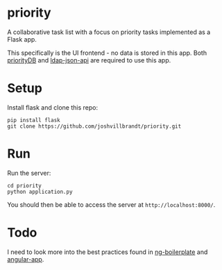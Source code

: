 priority
========

A collaborative task list with a focus on priority tasks implemented as a Flask app.

This specifically is the UI frontend - no data is stored in this app. Both [priorityDB](https://github.com/joshvillbrandt/priorityDB/) and [ldap-json-api](https://github.com/joshvillbrandt/ldap-json-api/) are required to use this app.

# Setup

Install flask and clone this repo:

    pip install flask
    git clone https://github.com/joshvillbrandt/priority.git

# Run

Run the server:

    cd priority
    python application.py

You should then be able to access the server at `http://localhost:8000/`.

# Todo

I need to look more into the best practices found in [ng-boilerplate](http://joshdmiller.github.io/ng-boilerplate/) and [angular-app](https://github.com/angular-app/angular-app/).
